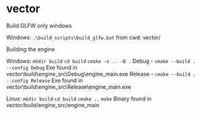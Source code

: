 # vector

Build GLFW only windows

Windows:
`.\build_scripts\build_glfw.bat` from cwd: vector/

Building the engine

Windows:
`mkdir build`
`cd build`
`cmake -s .. -B .`
Debug - `cmake --build . --config Debug` Exe found in vector\build\engine_src\Debug\engine_main.exe
Release - `cmake --build . --config Release` Exe found in vector\build\engine_src\Release\engine_main.exe

Linux:
`mkdir build`
`cd build`
`cmake ..`
`make`
Binary found in vector/build/engine_src/engine_main
